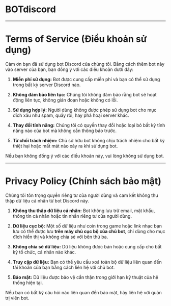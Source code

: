 # BOTdiscord
---
# Terms of Service (Điều khoản sử dụng)

Cảm ơn bạn đã sử dụng bot Discord của chúng tôi. Bằng cách thêm bot này vào server của bạn, bạn đồng ý với các điều khoản dưới đây:

1. **Miễn phí sử dụng:**
   Bot được cung cấp miễn phí và bạn có thể sử dụng trong bất kỳ server Discord nào.

2. **Không đảm bảo liên tục:**
   Chúng tôi không đảm bảo rằng bot sẽ hoạt động liên tục, không gián đoạn hoặc không có lỗi.

3. **Sử dụng hợp lý:**
   Người dùng không được phép sử dụng bot cho mục đích xấu như spam, quấy rối, hay phá hoại server khác.

4. **Thay đổi tính năng:**
   Chúng tôi có quyền thay đổi hoặc loại bỏ bất kỳ tính năng nào của bot mà không cần thông báo trước.

5. **Từ chối trách nhiệm:**
   Chủ sở hữu bot không chịu trách nhiệm cho bất kỳ thiệt hại hoặc mất mát nào xảy ra khi sử dụng bot.

Nếu bạn không đồng ý với các điều khoản này, vui lòng không sử dụng bot.

---
# Privacy Policy (Chính sách bảo mật)

Chúng tôi tôn trọng quyền riêng tư của người dùng và cam kết không thu thập dữ liệu cá nhân từ bot Discord này.

1. **Không thu thập dữ liệu cá nhân:**
   Bot không lưu trữ email, mật khẩu, thông tin cá nhân hoặc tin nhắn riêng tư của người dùng.

2. **Dữ liệu cục bộ:**
   Một số dữ liệu như coin trong game hoặc link nhạc bạn lưu có thể được lưu **trên máy chủ cục bộ của chủ bot**, chỉ dùng cho mục đích hiển thị và không chia sẻ với bên thứ ba.

3. **Không chia sẻ dữ liệu:**
   Dữ liệu không được bán hoặc cung cấp cho bất kỳ tổ chức, cá nhân nào khác.

4. **Truy cập dữ liệu:**
   Bạn có thể yêu cầu xoá toàn bộ dữ liệu liên quan đến tài khoản của bạn bằng cách liên hệ với chủ bot.

5. **Bảo mật:**
   Dữ liệu được bảo vệ cẩn thận trong giới hạn kỹ thuật của hệ thống hiện tại.

Nếu bạn có bất kỳ câu hỏi nào liên quan đến bảo mật, hãy liên hệ với quản trị viên bot.

